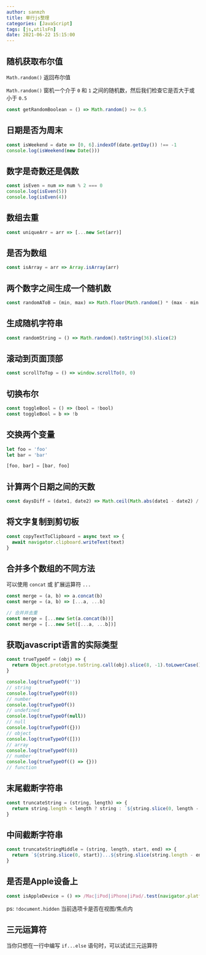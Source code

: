 ```yaml
---
author: sanmzh
title: 单行js整理
categories: [JavaScript]
tags: [js,utilsFn]
date: 2021-06-22 15:15:00
---
```


<Boxx changeTime="30000"/>

## 随机获取布尔值
`Math.random()` 返回布尔值

`Math.random()` 窗机一个介于 `0` 和 `1` 之间的随机数，然后我们检查它是否大于或小于 `0.5`
```js
const getRandomBoolean = () => Math.random() >= 0.5
```

## 日期是否为周末
```js
const isWeekend = date => [0, 6].indexOf(date.getDay()) !== -1
console.log(isWeekend(new Date())) 
```

## 数字是奇数还是偶数
```js
const isEven = num => num % 2 === 0
console.log(isEven(5))
console.log(isEven(4))
```

## 数组去重
```js
const uniqueArr = arr => [...new Set(arr)]
```

## 是否为数组
```js
const isArray = arr => Array.isArray(arr)
```

## 两个数字之间生成一个随机数
```js
const randomAToB = (min, max) => Math.floor(Math.random() * (max - min + 1) + min)
```

## 生成随机字符串
```js
const randomString = () => Math.random().toString(36).slice(2)
```

## 滚动到页面顶部
```js
const scrollToTop = () => window.scrollTo(0, 0)
```

## 切换布尔
```js
const toggleBool = () => (bool = !bool)
const toggleBool = b => !b
```

## 交换两个变量
```js
let foo = 'foo'
let bar = 'bar'

[foo, bar] = [bar, foo]
```

## 计算两个日期之间的天数
```js
const daysDiff = (date1, date2) => Math.ceil(Math.abs(date1 - date2) / 86400000)
```

## 将文字复制到剪切板
```js
const copyTextToClipboard = async text => {
  await navigator.clipboard.writeText(text)
}
```

## 合并多个数组的不同方法
可以使用 `concat` 或 扩展运算符 `...`
```js
const merge = (a, b) => a.concat(b)
const merge = (a, b) => [...a, ...b]

// 合并并去重
const merge = [...new Set(a.concat(b))]
const merge = [...new Set([...a, ...b])]
```

## 获取javascript语言的实际类型
```js
const trueTypeOf = (obj) => {
  return Object.prototype.toString.call(obj).slice(8, -1).toLowerCase()
}

console.log(trueTypeOf(''))
// string
console.log(trueTypeOf(0))
// number
console.log(trueTypeOf())
// undefined
console.log(trueTypeOf(null))
// null
console.log(trueTypeOf({}))
// object
console.log(trueTypeOf([]))
// array
console.log(trueTypeOf(0))
// number
console.log(trueTypeOf(() => {}))
// function
```

## 末尾截断字符串
```js
const truncateString = (string, length) => {
  return string.length < length ? string : `${string.slice(0, length - 3)}...`
}
```

## 中间截断字符串
```js
const truncateStringMiddle = (string, length, start, end) => {
  return `${string.slice(0, start)}...${string.slice(string.length - end)}`
}
```

## 是否是Apple设备上
```js
const isAppleDevice = () => /Mac|iPod|iPhone|iPad/.test(navigator.platform)
```

ps: `!document.hidden` 当前选项卡是否在视图/焦点内

## 三元运算符
当你只想在一行中编写 `if...else` 语句时，可以试试三元运算符